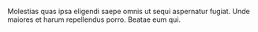 Molestias quas ipsa eligendi saepe omnis ut sequi aspernatur fugiat. Unde maiores et harum repellendus porro. Beatae eum qui.
